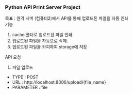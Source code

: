 ### Python API Print Server Project

목표 : 원격 서버 (컴퓨터2)에서 API를 통해 업로드된 파일을 자동 인쇄  
기능  
1. cache 폴더로 업로드된 파일 인쇄.
2. 업로드된 파일을 자동으로 삭제.
3. 업로드된 파일을 카피하여 storage에 저장

API 요청   
1. 파일 업로드
- TYPE : POST
- URL : http://localhost:8000/upload/{file_name}
- PARAMETER : file